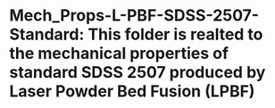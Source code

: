 # Mech_Props-L-PBF-SDSS-2507-Standard: This folder is realted to  the mechanical properties of standard SDSS 2507 produced by Laser Powder Bed Fusion (LPBF)
